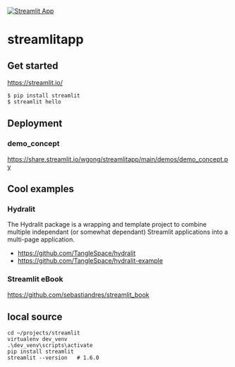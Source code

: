 [![Streamlit App](https://static.streamlit.io/badges/streamlit_badge_black_white.svg)](https://share.streamlit.io/wgong/streamlitapp/main/)

# streamlitapp


## Get started
https://streamlit.io/

```
$ pip install streamlit
$ streamlit hello

```

## Deployment

### demo_concept

https://share.streamlit.io/wgong/streamlitapp/main/demos/demo_concept.py

## Cool examples

### Hydralit

The Hydralit package is a wrapping and template project to combine multiple independant (or somewhat dependant) Streamlit applications into a multi-page application.

- https://github.com/TangleSpace/hydralit
- https://github.com/TangleSpace/hydralit-example

### Streamlit eBook

https://github.com/sebastiandres/streamlit_book


## local source
```
cd ~/projects/streamlit
virtualenv dev_venv
.\dev_venv\scripts\activate
pip install streamlit
streamlit --version   # 1.6.0
```